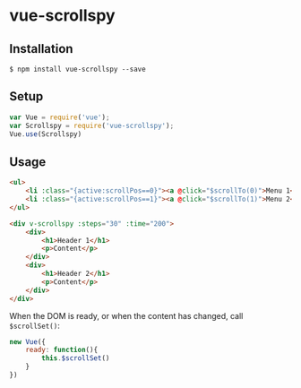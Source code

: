 # vue-scrollspy

## Installation

```
$ npm install vue-scrollspy --save
```

## Setup

```js
var Vue = require('vue');
var Scrollspy = require('vue-scrollspy');
Vue.use(Scrollspy)
```

## Usage

```html
<ul>
    <li :class="{active:scrollPos==0}"><a @click="$scrollTo(0)">Menu 1</a></li>
    <li :class="{active:scrollPos==1}"><a @click="$scrollTo(1)">Menu 2</a></li>
</ul>

<div v-scrollspy :steps="30" :time="200">
    <div>
        <h1>Header 1</h1>
        <p>Content</p>
    </div>
    <div>
        <h1>Header 2</h1>
        <p>Content</p>
    </div>
</div>
```

When the DOM is ready, or when the content has changed, call `$scrollSet()`:

```js
new Vue({
    ready: function(){
        this.$scrollSet()
    }
})
```
